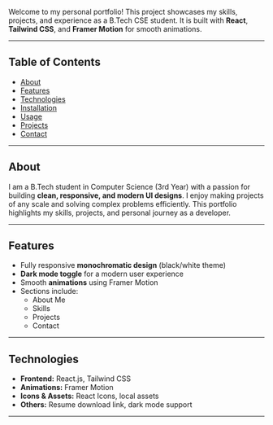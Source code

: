 Welcome to my personal portfolio! This project showcases my skills, projects, and experience as a B.Tech CSE student. It is built with **React**, **Tailwind CSS**, and **Framer Motion** for smooth animations.  

---

## Table of Contents
- [About](#about)  
- [Features](#features)  
- [Technologies](#technologies)  
- [Installation](#installation)  
- [Usage](#usage)  
- [Projects](#projects)  
- [Contact](#contact)  

---

## About
I am a B.Tech student in Computer Science (3rd Year) with a passion for building **clean, responsive, and modern UI designs**. I enjoy making projects of any scale and solving complex problems efficiently. This portfolio highlights my skills, projects, and personal journey as a developer.

---

## Features
- Fully responsive **monochromatic design** (black/white theme)  
- **Dark mode toggle** for a modern user experience  
- Smooth **animations** using Framer Motion  
- Sections include:
  - About Me  
  - Skills  
  - Projects  
  - Contact  

---

## Technologies
- **Frontend:** React.js, Tailwind CSS  
- **Animations:** Framer Motion  
- **Icons & Assets:** React Icons, local assets  
- **Others:** Resume download link, dark mode support  

---
